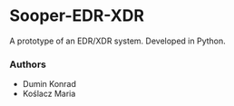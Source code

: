 # Sooper-EDR-XDR

A prototype of an EDR/XDR system. Developed in Python.

### Authors

- Dumin Konrad
- Koślacz Maria

